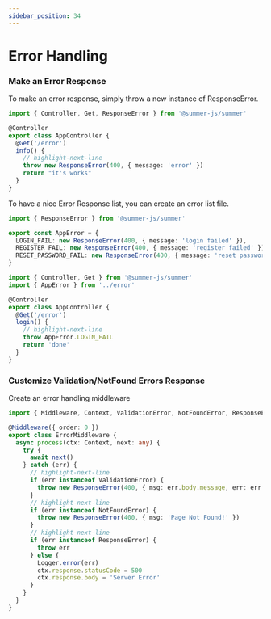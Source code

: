 ```yaml
---
sidebar_position: 34
---
```


# Error Handling

### Make an Error Response

To make an error response, simply throw a new instance of ResponseError.

```ts
import { Controller, Get, ResponseError } from '@summer-js/summer'

@Controller
export class AppController {
  @Get('/error')
  info() {
    // highlight-next-line
    throw new ResponseError(400, { message: 'error' })
    return "it's works"
  }
}
```

To have a nice Error Response list, you can create an error list file.
```ts title="src/errors.ts"
import { ResponseError } from '@summer-js/summer'

export const AppError = {
  LOGIN_FAIL: new ResponseError(400, { message: 'login failed' }),
  REGISTER_FAIL: new ResponseError(400, { message: 'register failed' }),
  RESET_PASSWORD_FAIL: new ResponseError(400, { message: 'reset password failed' })
}
```

```ts title="src/controller/AppController.ts"
import { Controller, Get } from '@summer-js/summer'
import { AppError } from '../error'

@Controller
export class AppController {
  @Get('/error')
  login() {
    // highlight-next-line
    throw AppError.LOGIN_FAIL
    return 'done'
  }
}
```


### Customize Validation/NotFound Errors Response

Create an error handling middleware

```ts
import { Middleware, Context, ValidationError, NotFoundError, ResponseError } from '@summer-js/summer'

@Middleware({ order: 0 })
export class ErrorMiddleware {
  async process(ctx: Context, next: any) {
    try {
      await next()
    } catch (err) {
      // highlight-next-line
      if (err instanceof ValidationError) {
        throw new ResponseError(400, { msg: err.body.message, err: err.body.errors })
      }
      // highlight-next-line
      if (err instanceof NotFoundError) {
        throw new ResponseError(400, { msg: 'Page Not Found!' })
      }
      // highlight-next-line
      if (err instanceof ResponseError) {
        throw err
      } else {
        Logger.error(err)
        ctx.response.statusCode = 500
        ctx.response.body = 'Server Error'
      }
    }
  }
}
```
